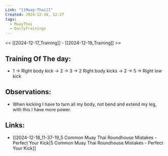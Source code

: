 ```yaml
---
Link: "[[Muay-Thai]]"
Created: 2024-12-18, 12:27
tags:
  - MuayThai
  - DailyTrainings
---
```

<< [[2024-12-17_Training]] - [[2024-12-19_Training]] >>
## Training Of The day:
- 1 -> Right body kick -> 2 -> 3 -> 2 Right body kicks -> 2 -> 5 -> Right low kick

## Observations:
- When kicking I have to turn all my body, not bend and extend my leg, with this I have more power.

## Links:
- [[2024-12-18_11-37-19_5 Common Muay Thai Roundhouse Mistakes - Perfect Your Kick|5 Common Muay Thai Roundhouse Mistakes - Perfect Your Kick]]
